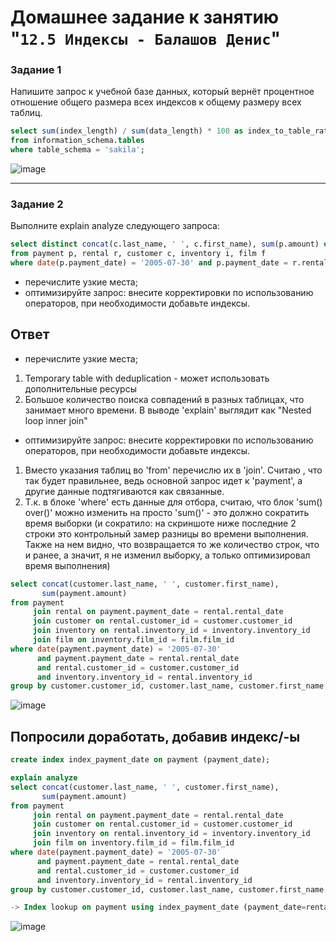 # Домашнее задание к занятию "`12.5 Индексы - Балашов Денис`"
   
### Задание 1
Напишите запрос к учебной базе данных, который вернёт процентное отношение общего размера всех индексов к общему размеру всех таблиц.

```sql
select sum(index_length) / sum(data_length) * 100 as index_to_table_ratio
from information_schema.tables
where table_schema = 'sakila';
```
![image](https://user-images.githubusercontent.com/117297288/221184857-0c9aebae-507f-45a8-ad34-c1bd3a2cbfc8.png)

---

### Задание 2
Выполните explain analyze следующего запроса:

```sql
select distinct concat(c.last_name, ' ', c.first_name), sum(p.amount) over (partition by c.customer_id, f.title)
from payment p, rental r, customer c, inventory i, film f
where date(p.payment_date) = '2005-07-30' and p.payment_date = r.rental_date and r.customer_id = c.customer_id and i.inventory_id = r.inventory_id
```
- перечислите узкие места;
- оптимизируйте запрос: внесите корректировки по использованию операторов, при необходимости добавьте индексы.

## Ответ
- перечислите узкие места;
1. Temporary table with deduplication - может использовать дополнительные ресурсы
2. Большое количество поиска совпадений в разных таблицах, что занимает много времени. В выводе 'explain' выглядит как "Nested loop inner join"

- оптимизируйте запрос: внесите корректировки по использованию операторов, при необходимости добавьте индексы.

1. Вместо указания таблиц во 'from' перечислю их в 'join'. Считаю , что так будет правильнее, ведь основной запрос идет к 'payment', а другие данные подтягиваются как связанные.
2. Т.к. в блоке 'where' есть данные для отбора, считаю, что блок 'sum() over()' можно изменить на просто 'sum()' - это должно сократить время выборки (и сократило: на скриншоте ниже последние 2 строки это контрольный замер разницы во времени выполнения. Также на нем видно, что возвращается то же количество строк, что и ранее, а значит, я не изменил выборку, а только оптимизировал время выполнения)

```sql
select concat(customer.last_name, ' ', customer.first_name),
	   sum(payment.amount)
from payment
	 join rental on payment.payment_date = rental.rental_date
	 join customer on rental.customer_id = customer.customer_id
	 join inventory on rental.inventory_id = inventory.inventory_id
	 join film on inventory.film_id = film.film_id
where date(payment.payment_date) = '2005-07-30' 
      and payment.payment_date = rental.rental_date 
      and rental.customer_id = customer.customer_id 
      and inventory.inventory_id = rental.inventory_id
group by customer.customer_id, customer.last_name, customer.first_name;
```
![image](https://user-images.githubusercontent.com/117297288/221184436-ab5ad6f4-28b8-414e-b710-4be7fc722c5c.png)

## Попросили доработать, добавив индекс/-ы

```sql
create index index_payment_date on payment (payment_date);

explain analyze
select concat(customer.last_name, ' ', customer.first_name),
	   sum(payment.amount)
from payment
	 join rental on payment.payment_date = rental.rental_date
	 join customer on rental.customer_id = customer.customer_id
	 join inventory on rental.inventory_id = inventory.inventory_id
	 join film on inventory.film_id = film.film_id
where date(payment.payment_date) = '2005-07-30' 
	  and payment.payment_date = rental.rental_date 
      and rental.customer_id = customer.customer_id 
      and inventory.inventory_id = rental.inventory_id
group by customer.customer_id, customer.last_name, customer.first_name;
```

```sql
-> Index lookup on payment using index_payment_date (payment_date=rental.rental_date), with index condition: (cast(payment.payment_date as date) = '2005-07-30')  (cost=0.25 rows=1) (actual time=0.001..0.001 rows=0 loops=16044)
```

![image](https://user-images.githubusercontent.com/117297288/221241959-49fddc9f-5277-4d5f-adaa-48206df6337f.png)
